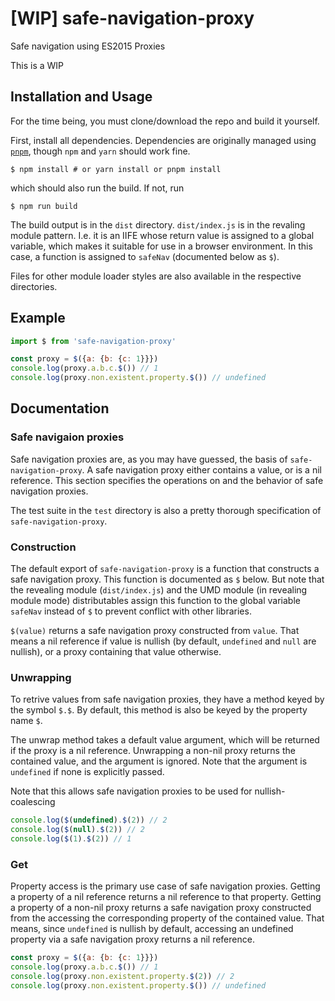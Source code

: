 # [WIP] safe-navigation-proxy

Safe navigation using ES2015 Proxies

This is a WIP

## Installation and Usage

For the time being, you must clone/download the repo and build it yourself.

First, install all dependencies. Dependencies are originally managed using [`pnpm`](https://pnpm.js.org/), though `npm` and `yarn` should work fine.
```
$ npm install # or yarn install or pnpm install
```
which should also run the build. If not, run
```
$ npm run build
```

The build output is in the `dist` directory. `dist/index.js` is in the revaling module pattern. I.e. it is an IIFE whose return value is assigned to a global variable, which makes it suitable for use in a browser environment. In this case, a function is assigned to `safeNav` (documented below as `$`).

Files for other module loader styles are also available in the respective directories.

## Example

```JavaScript
import $ from 'safe-navigation-proxy'

const proxy = $({a: {b: {c: 1}}})
console.log(proxy.a.b.c.$()) // 1
console.log(proxy.non.existent.property.$()) // undefined
```

## Documentation

### Safe navigaion proxies

Safe navigation proxies are, as you may have guessed, the basis of `safe-navigation-proxy`. A safe navigation proxy either contains a value, or is a nil reference. This section specifies the operations on and the behavior of safe navigation proxies.

The test suite in the `test` directory is also a pretty thorough specification of `safe-navigation-proxy`.

### Construction

The default export of `safe-navigation-proxy` is a function that constructs a safe navigation proxy. This function is documented as `$` below. But note that the revealing module (`dist/index.js`) and the UMD module (in revealing module mode) distributables assign this function to the global variable `safeNav` instead of `$` to prevent conflict with other libraries.

`$(value)` returns a safe navigation proxy constructed from `value`. That means a nil reference if value is nullish (by default, `undefined` and `null` are nullish), or a proxy containing that value otherwise.

### Unwrapping

To retrive values from safe navigation proxies, they have a method keyed by the symbol `$.$`. By default, this method is also be keyed by the property name `$`.

The unwrap method takes a default value argument, which will be returned if the proxy is a nil reference. Unwrapping a non-nil proxy returns the contained value, and the argument is ignored. Note that the argument is `undefined` if none is explicitly passed.

Note that this allows safe navigation proxies to be used for nullish-coalescing

```JavaScript
console.log($(undefined).$(2)) // 2
console.log($(null).$(2)) // 2
console.log($(1).$(2)) // 1
```

### Get

Property access is the primary use case of safe navigation proxies. Getting a property of a nil reference returns a nil reference to that property. Getting a property of a non-nil proxy returns a safe navigation proxy constructed from the accessing the corresponding property of the contained value. That means, since `undefined` is nullish by default, accessing an undefined property via a safe navigation proxy returns a nil reference.

```JavaScript
const proxy = $({a: {b: {c: 1}}})
console.log(proxy.a.b.c.$()) // 1
console.log(proxy.non.existent.property.$(2)) // 2
console.log(proxy.non.existent.property.$()) // undefined
```
